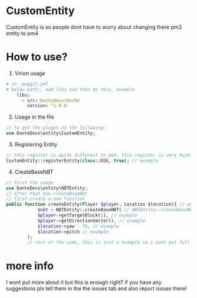 # CustomEntity
CustomEntity is so people dont have to worry about changing there pm3 entity to pm4
# How to use?
1. Virion usage
```yml
# in .poggit.yml
# below path:, add libs and then do this, example
    libs:
      - src: DanteDevs/De/De
        version: ^1.0.0
```
2. Usage in the file
```php
// to get the plugin do the following:
use DanteDevs\entity\CustomEntity;
```
3. Registering Entity
```php
// this register is quite different to pm4, this register is very much pm3
CustomEntity::registerEntity(class::EGG, true); // example
```
4. CreateBaseNBT
```php
// first the usage
use DanteDevs\entity\NBTEntity;
// after that now createBaseNbt
// first create a new function 
public function createEntity(Player $player, Location $location){ // example
            $nbt = NBTEntity::createBaseNBT( // NBTEntity::createBaseNBT is it
            $player->getTargetBlock(1), // example
            $player->getDirectionVector(), // example
            $location->yaw - 75, // example
            $location->pitch // example
        );
        // rest of the code, this is just a example so i wont put full code!
```
# more info
I wont put more about it but this is enough right?
if you have any suggestions pls tell them in the the issues tab and also report issues there!
  
